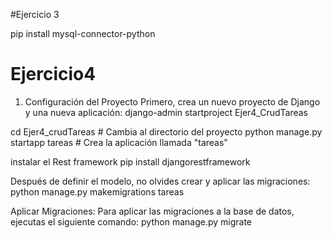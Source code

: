 


#Ejercicio 3

pip install mysql-connector-python



# Ejercicio4

1. Configuración del Proyecto
Primero, crea un nuevo proyecto de Django y una nueva aplicación:
django-admin startproject Ejer4_CrudTareas

cd Ejer4_crudTareas  # Cambia al directorio del proyecto
python manage.py startapp tareas  # Crea la aplicación llamada "tareas"


instalar el Rest framework
pip install djangorestframework


Después de definir el modelo, no olvides crear y aplicar las migraciones:
python manage.py makemigrations tareas

Aplicar Migraciones: Para aplicar las migraciones a la base de datos, ejecutas el siguiente comando:
python manage.py migrate